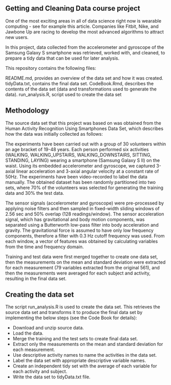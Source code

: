 Getting and Cleaning Data course project
-----------------------------------------
One of the most exciting areas in all of data science right now is wearable computing - see for example this article. Companies like Fitbit, Nike, and Jawbone Up are racing to develop the most advanced algorithms to attract new users.

In this project, data collected from the accelerometer and gyroscope of the Samsung Galaxy S smartphone was retrieved, worked with, and cleaned, to prepare a tidy data that can be used for later analysis.

This repository contains the following files:

README.md, provides an overview of the data set and how it was created.
tidyData.txt, contains the final data set.
CodeBook.Rmd, describes the contents of the data set (data and transformations used to generate the data).
run_analysis.R, script used to create the data set

Methodology
-----------
The source data set that this project was based on was obtained from the Human Activity Recognition Using Smartphones Data Set, which describes how the data was initially collected as follows:

The experiments have been carried out with a group of 30 volunteers within an age bracket of 19-48 years. Each person performed six activities (WALKING, WALKING_UPSTAIRS, WALKING_DOWNSTAIRS, SITTING, STANDING, LAYING) wearing a smartphone (Samsung Galaxy S II) on the waist. Using its embedded accelerometer and gyroscope, we captured 3-axial linear acceleration and 3-axial angular velocity at a constant rate of 50Hz. The experiments have been video-recorded to label the data manually. The obtained dataset has been randomly partitioned into two sets, where 70% of the volunteers was selected for generating the training data and 30% the test data.

The sensor signals (accelerometer and gyroscope) were pre-processed by applying noise filters and then sampled in fixed-width sliding windows of 2.56 sec and 50% overlap (128 readings/window). The sensor acceleration signal, which has gravitational and body motion components, was separated using a Butterworth low-pass filter into body acceleration and gravity. The gravitational force is assumed to have only low frequency components, therefore a filter with 0.3 Hz cutoff frequency was used. From each window, a vector of features was obtained by calculating variables from the time and frequency domain.

Training and test data were first merged together to create one data set, then the measurements on the mean and standard deviation were extracted for each measurement (79 variables extracted from the original 561), and then the measurements were averaged for each subject and activity, resulting in the final data set.

Creating the data set
---------------------
The script run_analysis.R is used to create the data set. This retrieves the source data set and transforms it to produce the final data set by implementing the below steps (see the Code Book for details):

- Download and unzip source data.
- Load the data.
- Merge the training and the test sets to create final data set.
- Extract only the measurements on the mean and standard deviation for each measurement.
- Use descriptive activity names to name the activities in the data set.
- Label the data set with appropriate descriptive variable names.
- Create an independent tidy set with the average of each variable for each activity and subject.
- Write the data set to tidyData.txt file.

